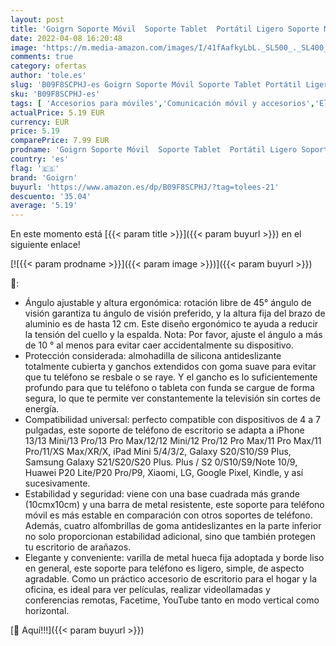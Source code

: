 ```yaml
---
layout: post
title: 'Goigrn Soporte Móvil  Soporte Tablet  Portátil Ligero Soporte Movil Mesa con Ángulo Ajustable de 45°  Sujeta Móvil para iPhone 13 Pro Max/12 Pro/11  Samsung Huawei  iPad Mini 4-7 9 Pollici '
date: 2022-04-08 16:20:48
image: 'https://m.media-amazon.com/images/I/41fAafkyLbL._SL500_._SL400_.jpg'
comments: true
category: ofertas
author: 'tole.es'
slug: 'B09F8SCPHJ-es Goigrn Soporte Móvil Soporte Tablet Portátil Ligero...'
sku: 'B09F8SCPHJ-es'
tags: [ 'Accesorios para móviles','Comunicación móvil y accesorios','Electrónica','Monturas para teléfonos móviles','Soportes de cama y escritorio para teléfonos móviles','goigrn','ipad','iphone', ]
actualPrice: 5.19 EUR
currency: EUR
price: 5.19
comparePrice: 7.99 EUR
prodname: 'Goigrn Soporte Móvil  Soporte Tablet  Portátil Ligero Soporte Movil Mesa con Ángulo Ajustable de 45°  Sujeta Móvil para iPhone 13 Pro Max/12 Pro/11  Samsung Huawei  iPad Mini 4-7 9 Pollici '
country: 'es'
flag: '🇪🇸'
brand: 'Goigrn'
buyurl: 'https://www.amazon.es/dp/B09F8SCPHJ/?tag=tolees-21'
descuento: '35.04'
average: '5.19'
---
```


En este momento está [{{< param title >}}]({{< param buyurl >}}) en el siguiente enlace!

[![{{< param prodname >}}]({{< param image >}})]({{< param buyurl >}})

🔎:

- Ángulo ajustable y altura ergonómica: rotación libre de 45° ángulo de visión garantiza tu ángulo de visión preferido, y la altura fija del brazo de aluminio es de hasta 12 cm. Este diseño ergonómico te ayuda a reducir la tensión del cuello y la espalda. Nota: Por favor, ajuste el ángulo a más de 10 ° al menos para evitar caer accidentalmente su dispositivo.
- Protección considerada: almohadilla de silicona antideslizante totalmente cubierta y ganchos extendidos con goma suave para evitar que tu teléfono se resbale o se raye. Y el gancho es lo suficientemente profundo para que tu teléfono o tableta con funda se cargue de forma segura, lo que te permite ver constantemente la televisión sin cortes de energía.
- Compatibilidad universal: perfecto compatible con dispositivos de 4 a 7 pulgadas, este soporte de teléfono de escritorio se adapta a iPhone 13/13 Mini/13 Pro/13 Pro Max/12/12 Mini/12 Pro/12 Pro Max/11 Pro Max/11 Pro/11/XS Max/XR/X, iPad Mini 5/4/3/2, Galaxy S20/S10/S9 Plus, Samsung Galaxy S21/S20/S20 Plus. Plus / S2 0/S10/S9/Note 10/9, Huawei P20 Lite/P20 Pro/P9, Xiaomi, LG, Google Pixel, Kindle, y así sucesivamente.
- Estabilidad y seguridad: viene con una base cuadrada más grande (10cmx10cm) y una barra de metal resistente, este soporte para teléfono móvil es más estable en comparación con otros soportes de teléfono. Además, cuatro alfombrillas de goma antideslizantes en la parte inferior no solo proporcionan estabilidad adicional, sino que también protegen tu escritorio de arañazos.
- Elegante y conveniente: varilla de metal hueca fija adoptada y borde liso en general, este soporte para teléfono es ligero, simple, de aspecto agradable. Como un práctico accesorio de escritorio para el hogar y la oficina, es ideal para ver películas, realizar videollamadas y conferencias remotas, Facetime, YouTube tanto en modo vertical como horizontal.

[🛒 Aquí!!!]({{< param buyurl >}})
